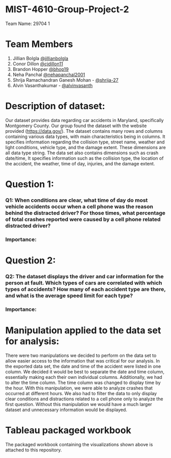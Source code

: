 # MIST-4610-Group-Project-2
Team Name: 29704 1

# Team Members
1. Jillian Bolgla [@jillianbolgla](https://github.com/jillianbolgla)
2. Conor Dillon [@cjdillon11](https://github.com/cjdillon11)
3. Brandon Hopper [@bhop19](https://github.com/bhop19)
4. Neha Panchal [@nehapanchal2001](https://github.com/nehapanchal2001)
5. Shrija Ramachandran Ganesh Mohan - [@shrija-27](https://github.com/shrija-27)
6. Alvin Vasanthakumar - [@alvinvasanth](https://github.com/alvinvasanth)

# Description of dataset:
Our dataset provides data regarding car accidents in Maryland, specifically Montgomery County. Our group found the dataset with the website provided (https://data.gov/). The dataset contains many rows and columns containing various data types, with main characteristics being in columns. It specifies information regarding the collision type, street name, weather and light conditions, vehicle type, and the damage extent. These dimensions are all data type string. The data set also contains dimensions such as crash date/time, 
It specifies information such as the collision type, the location of the accident, the weather, time of day, injuries, and the damage extent. 

# Question 1:
### Q1: When conditions are clear, what time of day do most vehicle accidents occur when a cell phone was the reason behind the distracted driver? For those times, what percentage of total crashes reported were caused by a cell phone related distracted driver?


### Importance:

# Question 2:
### Q2: The dataset displays the driver and car information for the person at fault. Which types of cars are correlated with which types of accidents? How many of each accident type are there, and what is the average speed limit for each type?

### Importance:

# Manipulation applied to the data set for analysis:
There were two manipulations we decided to perform on the data set to allow easier access to the information that was critical for our analysis. In the exported data set, the date and time of the accident were listed in one column. We decided it would be best to separate the date and time column, essentially making each their own individual columns. Additionally, we had to alter the time column. The time column was changed to display time by the hour. With this manipulation, we were able to analyze crashes that occurred at different hours. We also had to filter the data to only display clear conditions and distractions related to a cell phone only to analyze the first question. Without this manipulation we would have a much larger dataset and unnecessary information would be displayed.  

# Tableau packaged workbook
The packaged workbook containing the visualizations shown above is attached to this repository.
